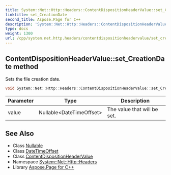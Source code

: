 ```yaml
---
title: System::Net::Http::Headers::ContentDispositionHeaderValue::set_CreationDate method
linktitle: set_CreationDate
second_title: Aspose.Page for C++
description: 'System::Net::Http::Headers::ContentDispositionHeaderValue::set_CreationDate method. Sets the file creation date in C++.'
type: docs
weight: 1300
url: /cpp/system.net.http.headers/contentdispositionheadervalue/set_creationdate/
---
```

## ContentDispositionHeaderValue::set_CreationDate method


Sets the file creation date.

```cpp
void System::Net::Http::Headers::ContentDispositionHeaderValue::set_CreationDate(Nullable<DateTimeOffset> value)
```


| Parameter | Type | Description |
| --- | --- | --- |
| value | Nullable\<DateTimeOffset\> | The value that will be set. |

## See Also

* Class [Nullable](../../../system/nullable/)
* Class [DateTimeOffset](../../../system/datetimeoffset/)
* Class [ContentDispositionHeaderValue](../)
* Namespace [System::Net::Http::Headers](../../)
* Library [Aspose.Page for C++](../../../)
